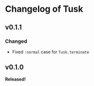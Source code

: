 # Changelog of Tusk

## v0.1.1

### Changed

- Fixed `:normal` case for `Tusk.terminate`

## v0.1.0

**Released!**
